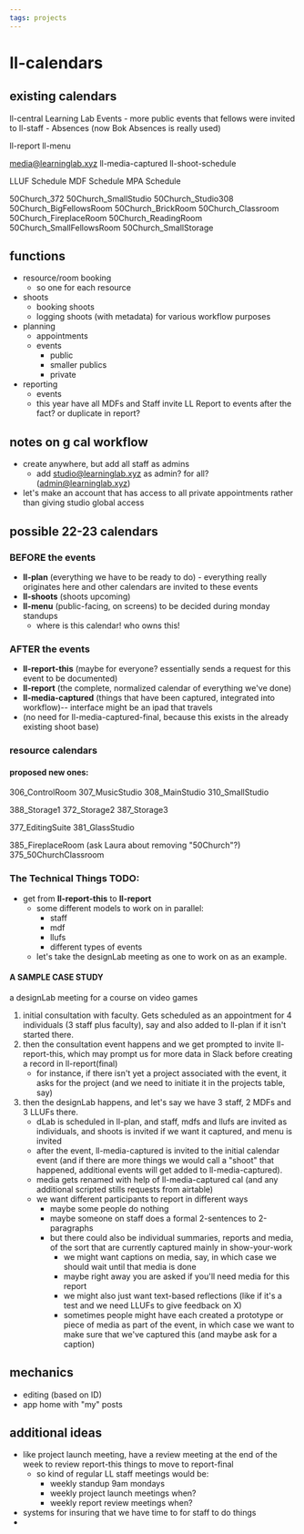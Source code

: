 ```yaml
---
tags: projects
---
```


# ll-calendars

## existing calendars
ll-central
Learning Lab Events - more public events that fellows were invited to
ll-staff - Absences (now Bok Absences is really used)

ll-report
ll-menu

media@learninglab.xyz
ll-media-captured
ll-shoot-schedule

LLUF Schedule
MDF Schedule
MPA Schedule

50Church_372
50Church_SmallStudio
50Church_Studio308
50Church_BigFellowsRoom
50Church_BrickRoom
50Church_Classroom
50Church_FireplaceRoom
50Church_ReadingRoom
50Church_SmallFellowsRoom
50Church_SmallStorage






## functions

- resource/room booking
    - so one for each resource
- shoots
    - booking shoots
    - logging shoots (with metadata) for various workflow purposes
- planning
    - appointments
    - events
        - public
        - smaller publics
        - private
- reporting
    - events
    - this year have all MDFs and Staff invite LL Report to events after the fact? or duplicate in report?


## notes on g cal workflow

- create anywhere, but add all staff as admins
    - add studio@learninglab.xyz as admin? for all? (admin@learninglab.xyz)
- let's make an account that has access to all private appointments rather than giving studio global access



## possible 22-23 calendars

### BEFORE the events
- **ll-plan** (everything we have to be ready to do) - everything really originates here and other calendars are invited to these events
- **ll-shoots** (shoots upcoming)
- **ll-menu** (public-facing, on screens) to be decided during monday standups
    * where is this calendar! who owns this!

### AFTER the events

- **ll-report-this** (maybe for everyone? essentially sends a request for this event to be documented)
- **ll-report** (the complete, normalized calendar of everything we've done)
- **ll-media-captured** (things that have been captured, integrated into workflow)-- interface might be an ipad that travels
- (no need for ll-media-captured-final, because this exists in the already existing shoot base)

### resource calendars
#### proposed new ones:

306_ControlRoom
307_MusicStudio
308_MainStudio
310_SmallStudio

388_Storage1
372_Storage2
387_Storage3

377_EditingSuite
381_GlassStudio

385_FireplaceRoom (ask Laura about removing "50Church"?)
375_50ChurchClassroom






### The Technical Things TODO:

* get from **ll-report-this** to **ll-report**
    * some different models to work on in parallel:
        * staff
        * mdf
        * llufs
        * different types of events
    * let's take the designLab meeting as one to work on as an example.

#### A SAMPLE CASE STUDY
 a designLab meeting for a course on video games
 

 
 
 1. initial consultation with faculty. Gets scheduled as an appointment for 4 individuals (3 staff plus faculty), say and also added to ll-plan if it isn't started there.  
 2. then the consultation event happens and we get prompted to invite ll-report-this, which may prompt us for more data in Slack before creating a record in ll-report(final)
     - for instance, if there isn't yet a project associated with the event, it asks for the project (and we need to initiate it in the projects table, say)
 3. then the designLab happens, and let's say we have 3 staff, 2 MDFs and 3 LLUFs there.
     - dLab is scheduled in ll-plan, and staff, mdfs and llufs are invited as individuals, and shoots is invited if we want it captured, and menu is invited
     - after the event, ll-media-captured is invited to the initial calendar event (and if there are more things we would call a "shoot" that happened, additional events will get added to ll-media-captured).
     - media gets renamed with help of ll-media-captured cal (and any additional scripted stills requests from airtable)
     - we want different participants to report in different ways
         - maybe some people do nothing
         - maybe someone on staff does a formal 2-sentences to 2-paragraphs
         - but there could also be individual summaries, reports and media, of the sort that are currently captured mainly in show-your-work
             - we might want captions on media, say, in which case we should wait until that media is done
             - maybe right away you are asked if you'll need media for this report
             - we might also just want text-based reflections (like if it's a test and we need LLUFs to give feedback on X)
             - sometimes people might have each created a prototype or piece of media as part of the event, in which case we want to make sure that we've captured this (and maybe ask for a caption)
 
     
     

## mechanics

- editing (based on ID)
- app home with "my" posts
 
 
 
 ## additional ideas
 * like project launch meeting, have a review meeting at the end of the week to review report-this things to move to report-final
     * so kind of regular LL staff meetings would be:
         * weekly standup 9am mondays
         * weekly project launch meetings when?
         * weekly report review meetings when?
 * systems for insuring that we have time to for staff to do things
 * 
 